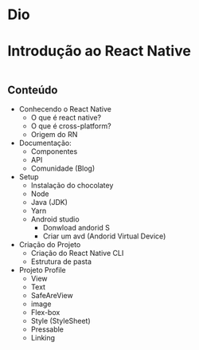 # Dio

# Introdução ao React Native 

<img src="https://github.com/BrunaCarolinee/rn/blob/master/src/componente/img/gatinho2.jpg" alt=""/>

## Conteúdo
- Conhecendo o React Native
    - O que é react native?
    - O que é cross-platform?
    - Origem do RN
- Documentação:
    - Componentes
    - API
    - Comunidade (Blog)
- Setup
    - Instalação do chocolatey
    - Node 
    - Java (JDK)
    - Yarn 
    - Android studio
       - Donwload andorid S
       - Criar um avd (Andorid Virtual Device)
- Criação do Projeto
    - Criação do React Native CLI
    - Estrutura de pasta
- Projeto Profile
    - View 
    - Text
    - SafeAreView
    - image
    - Flex-box
    - Style (StyleSheet)
    - Pressable
    - Linking
  